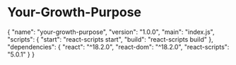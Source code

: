 # Your-Growth-Purpose
{
  "name": "your-growth-purpose",
  "version": "1.0.0",
  "main": "index.js",
  "scripts": {
    "start": "react-scripts start",
    "build": "react-scripts build"
  },
  "dependencies": {
    "react": "^18.2.0",
    "react-dom": "^18.2.0",
    "react-scripts": "5.0.1"
  }
}
